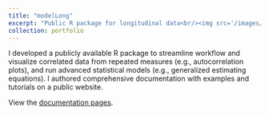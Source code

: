 ```yaml
---
title: "modelLong"
excerpt: "Public R package for longitudinal data<br/><img src='/images/modelLong.png'>"
collection: portfolio
---
```


I developed a publicly available R package to streamline workflow and visualize correlated data from repeated measures (e.g., autocorrelation plots), and run advanced statistical models (e.g., generalized estimating equations). I authored comprehensive documentation with examples and tutorials on a public website.

View the [documentation pages](https://alejandroh3005.github.io/modelLong/index.html).

